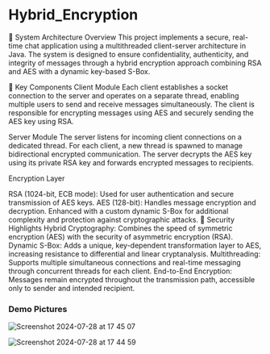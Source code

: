 # Hybrid_Encryption

🔧 System Architecture Overview
This project implements a secure, real-time chat application using a multithreaded client-server architecture in Java. The system is designed to ensure confidentiality, authenticity, and integrity of messages through a hybrid encryption approach combining RSA and AES with a dynamic key-based S-Box.

🧠 Key Components
Client Module
Each client establishes a socket connection to the server and operates on a separate thread, enabling multiple users to send and receive messages simultaneously. The client is responsible for encrypting messages using AES and securely sending the AES key using RSA.

Server Module
The server listens for incoming client connections on a dedicated thread. For each client, a new thread is spawned to manage bidirectional encrypted communication. The server decrypts the AES key using its private RSA key and forwards encrypted messages to recipients.

Encryption Layer

RSA (1024-bit, ECB mode): Used for user authentication and secure transmission of AES keys.
AES (128-bit): Handles message encryption and decryption. Enhanced with a custom dynamic S-Box for additional complexity and protection against cryptographic attacks.
🔐 Security Highlights
Hybrid Cryptography: Combines the speed of symmetric encryption (AES) with the security of asymmetric encryption (RSA).
Dynamic S-Box: Adds a unique, key-dependent transformation layer to AES, increasing resistance to differential and linear cryptanalysis.
Multithreading: Supports multiple simultaneous connections and real-time messaging through concurrent threads for each client.
End-to-End Encryption: Messages remain encrypted throughout the transmission path, accessible only to sender and intended recipient.


### Demo Pictures

![Screenshot 2024-07-28 at 17 45 07](https://github.com/user-attachments/assets/000b722a-c7ad-45e8-b5c6-1edfde380846)

![Screenshot 2024-07-28 at 17 44 59](https://github.com/user-attachments/assets/1b378862-04ce-4296-a1d2-3d782079876e)
